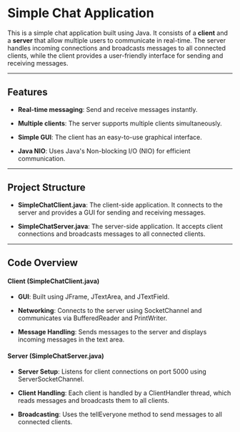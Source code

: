 # Simple Chat Application
This is a simple chat application built using Java. It consists of a **client** and a **server** that allow multiple users to communicate in real-time. The server handles incoming connections and broadcasts messages to all connected clients, while the client provides a user-friendly interface for sending and receiving messages.
- - - -

## Features ##
* **Real-time messaging**: Send and receive messages instantly.

* **Multiple clients**: The server supports multiple clients simultaneously.

* **Simple GUI**: The client has an easy-to-use graphical interface.

* **Java NIO**: Uses Java's Non-blocking I/O (NIO) for efficient communication.
- - - -
## Project Structure ##
* **SimpleChatClient.java**: The client-side application. It connects to the server and provides a GUI for sending and receiving messages.

* **SimpleChatServer.java**: The server-side application. It accepts client connections and broadcasts messages to all connected clients.
----
## Code Overview
#### Client (SimpleChatClient.java)
* **GUI**: Built using JFrame, JTextArea, and JTextField.

* **Networking**: Connects to the server using SocketChannel and communicates via BufferedReader and PrintWriter.

* **Message Handling**: Sends messages to the server and displays incoming messages in the text area.

#### Server (SimpleChatServer.java)
* **Server Setup**: Listens for client connections on port 5000 using ServerSocketChannel.

* **Client Handling**: Each client is handled by a ClientHandler thread, which reads messages and broadcasts them to all clients.

* **Broadcasting**: Uses the tellEveryone method to send messages to all connected clients.
